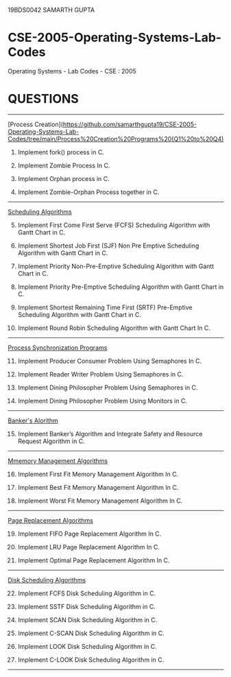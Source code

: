 19BDS0042 SAMARTH GUPTA

# CSE-2005-Operating-Systems-Lab-Codes
Operating Systems - Lab Codes - CSE : 2005

# QUESTIONS
---------------------------------------------------------------------------------------------------------------------------------------------------------------------------------

[Process Creation](https://github.com/samarthgupta19/CSE-2005-Operating-Systems-Lab-Codes/tree/main/Process%20Creation%20Programs%20(Q1%20to%20Q4)

1. Implement fork() process in C.

2. Implement Zombie Process In C.

3. Implement Orphan process in C.

4. Implement Zombie-Orphan Process together in C.
---------------------------------------------------------------------------------------------------------------------------------------------------------------------------------
[Scheduling Algorithms](https://github.com/samarthgupta19/CSE-2005-Operating-Systems-Lab-Codes/tree/main/Scheduling%20Algorithms%20(Q5%20to%20Q10))

5. Implement First Come First Serve (FCFS) Scheduling Algorithm with Gantt Chart in C.

6. Implement Shortest Job First (SJF) Non Pre Emptive Scheduling Algorithm with Gantt Chart in C.

7. Implement Priority Non-Pre-Emptive Scheduling Algorithm with Gantt Chart in C.

8. Implement Priority Pre-Emptive Scheduling Algorithm with Gantt Chart in C.

9. Implement Shortest Remaining Time First (SRTF) Pre-Emptive Scheduling Algorithm with Gantt Chart in C.

10. Implement Round Robin Scheduling Algorithm with Gantt Chart In C.
--------------------------------------------------------------------------------------------------------------------------------------------------------------------------------
[Process Synchronization Programs](https://github.com/samarthgupta19/CSE-2005-Operating-Systems-Lab-Codes/tree/main/Process%20Synchronization%20(Q11%20to%20Q14))

11. Implement Producer Consumer Problem Using Semaphores In C.

12. Implement Reader Writer Problem Using Semaphores in C.

13. Implement Dining Philosopher Problem Using Semaphores in C.

14. Implement Dining Philosopher Problem Using Monitors in C.
---------------------------------------------------------------------------------------------------------------------------------------------------------------------------------
[Banker's Alorithm](https://github.com/samarthgupta19/CSE-2005-Operating-Systems-Lab-Codes/tree/main/Banker's%20Algorithm%20(Q15))

15. Implement Banker’s Algorithm and Integrate Safety and Resource Request Algorithm in C.
---------------------------------------------------------------------------------------------------------------------------------------------------------------------------------
[Mmemory Management Algorithms](https://github.com/samarthgupta19/CSE-2005-Operating-Systems-Lab-Codes/tree/main/Memory%20Management%20(Q16%20to%20Q18))

16. Implement First Fit Memory Management Algorithm In C.

17. Implement Best Fit Memory Management Algorithm In C.

18. Implement Worst Fit Memory Management Algorithm In C.
---------------------------------------------------------------------------------------------------------------------------------------------------------------------------------
[Page Replacement Algorithms](https://github.com/samarthgupta19/CSE-2005-Operating-Systems-Lab-Codes/tree/main/Page%20Replacement%20(Q19%20to%20Q21))

19. Implement FIFO Page Replacement Algorithm In C.

20. Implement LRU Page Replacement Algorithm In C. 

21. Implement Optimal Page Replacement Algorithm In C.
---------------------------------------------------------------------------------------------------------------------------------------------------------------------------------
[Disk Scheduling Algorithms](https://github.com/samarthgupta19/CSE-2005-Operating-Systems-Lab-Codes/tree/main/Disk%20Scheduling%20(Q22%20to%20Q27))

22. Implement FCFS Disk Scheduling Algorithm in C.

23. Implement SSTF Disk Scheduling Algorithm in C.

24. Implement SCAN Disk Scheduling Algorithm in C.

25. Implement C-SCAN Disk Scheduling Algorithm in C.

26. Implement LOOK Disk Scheduling Algorithm in C.

27. Implement C-LOOK Disk Scheduling Algorithm in C.
---------------------------------------------------------------------------------------------------------------------------------------------------------------------------------
